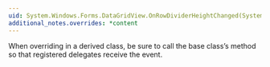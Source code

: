 ```yaml
---
uid: System.Windows.Forms.DataGridView.OnRowDividerHeightChanged(System.Windows.Forms.DataGridViewRowEventArgs)
additional_notes.overrides: *content
---
```


<p>When overriding <xref href="System.Windows.Forms.DataGridView.OnRowDividerHeightChanged(System.Windows.Forms.DataGridViewRowEventArgs)"></xref> in a derived class, be sure to call the base class’s <xref href="System.Windows.Forms.DataGridView.OnRowDividerHeightChanged(System.Windows.Forms.DataGridViewRowEventArgs)"></xref> method so that registered delegates receive the event.</p>



